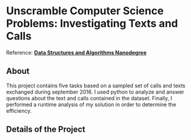 # Unscramble Computer Science Problems: Investigating Texts and Calls
Reference: <i class="icon-cog"></i> **[Data Structures and Algorithms Nanodegree](https://www.udacity.com/course/nd256)**

## About
This project contains five tasks based on a sampled set of calls and texts exchanged during september 2016.
I used python to analyze and answer questions about the text and calls contained in the dataset. Finally, I performed a runtime analysis of my solution in order to determine the efficiency.

## Details of the Project

